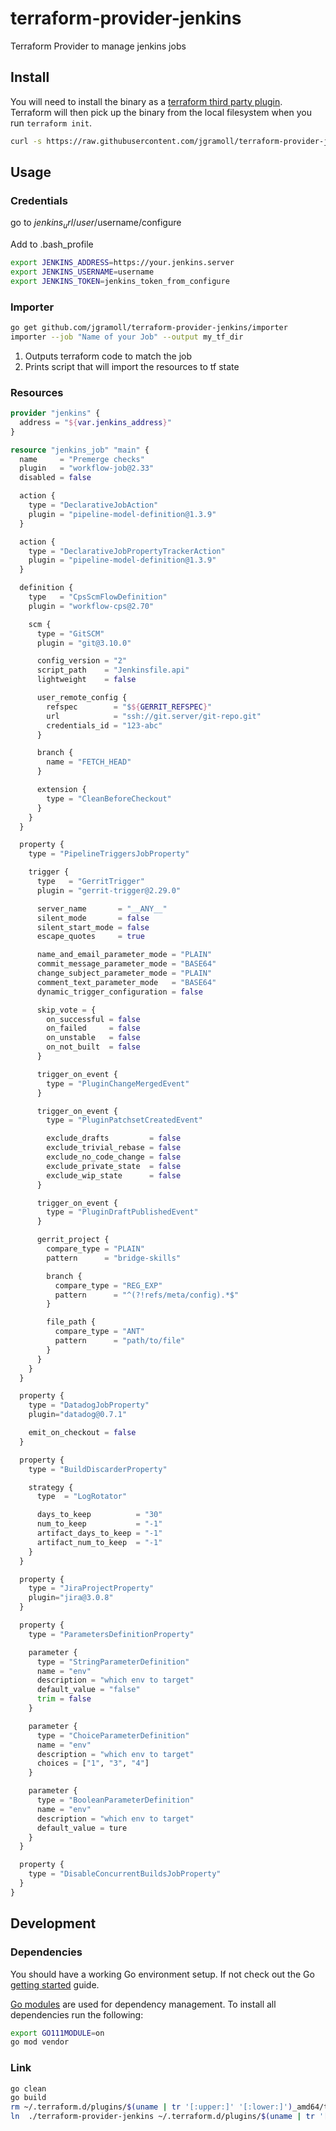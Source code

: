 # terraform-provider-jenkins
Terraform Provider to manage jenkins jobs

## Install ##

You will need to install the binary as a [terraform third party plugin](https://www.terraform.io/docs/configuration/providers.html#third-party-plugins).  Terraform will then pick up the binary from the local filesystem when you run `terraform init`.

```sh
curl -s https://raw.githubusercontent.com/jgramoll/terraform-provider-jenkins/master/install.sh | bash
```

## Usage ##

### Credentials ###

go to $jenkins_url/user/$username/configure

Add to .bash_profile

```sh
export JENKINS_ADDRESS=https://your.jenkins.server
export JENKINS_USERNAME=username
export JENKINS_TOKEN=jenkins_token_from_configure
```

### Importer ###

```sh
go get github.com/jgramoll/terraform-provider-jenkins/importer
importer --job "Name of your Job" --output my_tf_dir
```

1. Outputs terraform code to match the job
1. Prints script that will import the resources to tf state

### Resources ###

```terraform
provider "jenkins" {
  address = "${var.jenkins_address}"
}

resource "jenkins_job" "main" {
  name     = "Premerge checks"
  plugin   = "workflow-job@2.33"
  disabled = false

  action {
    type = "DeclarativeJobAction"
    plugin = "pipeline-model-definition@1.3.9"
  }

  action {
    type = "DeclarativeJobPropertyTrackerAction"
    plugin = "pipeline-model-definition@1.3.9"
  }

  definition {
    type   = "CpsScmFlowDefinition"
    plugin = "workflow-cps@2.70"

    scm {
      type = "GitSCM"
      plugin = "git@3.10.0"

      config_version = "2"
      script_path    = "Jenkinsfile.api"
      lightweight    = false

      user_remote_config {
        refspec        = "$${GERRIT_REFSPEC}"
        url            = "ssh://git.server/git-repo.git"
        credentials_id = "123-abc"
      }

      branch {
        name = "FETCH_HEAD"
      }

      extension {
        type = "CleanBeforeCheckout"
      }
    }
  }

  property {
    type = "PipelineTriggersJobProperty"

    trigger {
      type   = "GerritTrigger"
      plugin = "gerrit-trigger@2.29.0"

      server_name       = "__ANY__"
      silent_mode       = false
      silent_start_mode = false
      escape_quotes     = true

      name_and_email_parameter_mode = "PLAIN"
      commit_message_parameter_mode = "BASE64"
      change_subject_parameter_mode = "PLAIN"
      comment_text_parameter_mode   = "BASE64"
      dynamic_trigger_configuration = false

      skip_vote = {
        on_successful = false
        on_failed     = false
        on_unstable   = false
        on_not_built  = false
      }

      trigger_on_event {
        type = "PluginChangeMergedEvent"
      }

      trigger_on_event {
        type = "PluginPatchsetCreatedEvent"

        exclude_drafts         = false
        exclude_trivial_rebase = false
        exclude_no_code_change = false
        exclude_private_state  = false
        exclude_wip_state      = false
      }

      trigger_on_event {
        type = "PluginDraftPublishedEvent"
      }

      gerrit_project {
        compare_type = "PLAIN"
        pattern      = "bridge-skills"

        branch {
          compare_type = "REG_EXP"
          pattern      = "^(?!refs/meta/config).*$"
        }

        file_path {
          compare_type = "ANT"
          pattern      = "path/to/file"
        }
      }
    }
  }

  property {
    type = "DatadogJobProperty"
    plugin="datadog@0.7.1"

    emit_on_checkout = false
  }

  property {
    type = "BuildDiscarderProperty"

    strategy {
      type  = "LogRotator"

      days_to_keep          = "30"
      num_to_keep           = "-1"
      artifact_days_to_keep = "-1"
      artifact_num_to_keep  = "-1"
    }
  }

  property {
    type = "JiraProjectProperty"
    plugin="jira@3.0.8"
  }

  property {
    type = "ParametersDefinitionProperty"

    parameter {
      type = "StringParameterDefinition"
      name = "env"
      description = "which env to target"
      default_value = "false"
      trim = false
    }

    parameter {
      type = "ChoiceParameterDefinition"
      name = "env"
      description = "which env to target"
      choices = ["1", "3", "4"]
    }

    parameter {
      type = "BooleanParameterDefinition"
      name = "env"
      description = "which env to target"
      default_value = ture
    }
  }

  property {
    type = "DisableConcurrentBuildsJobProperty"
  }
}
```

## Development ##

### Dependencies ###

You should have a working Go environment setup.  If not check out the Go [getting started](http://golang.org/doc/install) guide.

[Go modules](https://github.com/golang/go/wiki/Modules) are used for dependency management.  To install all dependencies run the following:

```sh
export GO111MODULE=on
go mod vendor
```

### Link ###

```sh
go clean
go build
rm ~/.terraform.d/plugins/$(uname | tr '[:upper:]' '[:lower:]')_amd64/terraform-provider-jenkins_v1.0.0
ln  ./terraform-provider-jenkins ~/.terraform.d/plugins/$(uname | tr '[:upper:]' '[:lower:]')_amd64/terraform-provider-jenkins_v1.0.0
```
